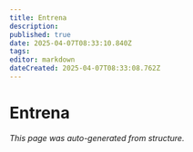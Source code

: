 ```yaml
---
title: Entrena
description: 
published: true
date: 2025-04-07T08:33:10.840Z
tags: 
editor: markdown
dateCreated: 2025-04-07T08:33:08.762Z
---
```


# Entrena

*This page was auto-generated from structure.*